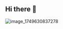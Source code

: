 ## Hi there 👋
![image_1749630837278](https://github.com/user-attachments/assets/0d46fc59-96a1-4d66-a3f6-68afe4cdc2db)


